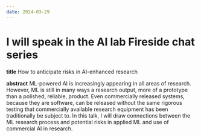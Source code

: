 ```yaml
---
date: 2024-03-29
---
```


# I will speak in the AI lab Fireside chat series

**title** How to anticipate risks in AI-enhanced research

**abstract** ML-powered AI is increasingly appearing in all areas of research. However, ML is still in many ways a research output, more of a prototype than a polished, reliable, product. Even commercially released systems, because they are software, can be released without the same rigorous testing that commercially available research equipment has been traditionally be subject to. In this talk, I will draw connections between the ML research process and potential risks in applied ML and use of commercial AI in research.